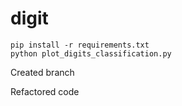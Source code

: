 # digit
```
pip install -r requirements.txt
python plot_digits_classification.py
```

Created branch

Refactored code